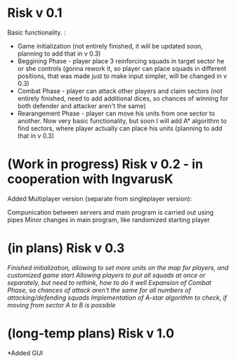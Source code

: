 # Risk v 0.1
Basic functionality. :
*    Game initialization (not entirely finished, it will be updated soon, planning to add that in v 0.3)
*    Beggining Phase - player place 3 reinforcing squads in target sector he or she controls (gonna rework it, so player can place squads in different positions, that was made just to make input simpler, will be changed in v 0.3)
*    Combat Phase - player can attack other players and claim sectors (not entirely finished, need to add additional dices, so chances of winning for both defender and attacker aren't the same)
*    Rearangement Phase - player can move his units from one sector to another. Now very basic functionality, but soon I will add A* algorithm to find sectors, where player actually can place his units (planning to add that in v 0.3)

# (Work in progress) Risk v 0.2 - in cooperation with IngvarusK
Added Multiplayer version (separate from singleplayer version):
                          

Compunication between servers and main program is carried out using pipes
Minor changes in main program, like randomized starting player

# (in plans) Risk v 0.3
*Finished initialization, allowing to set more units on the map for players, and customized game start*
*Allowing players to put all squads at once or separately, but need to rethink, how to do it well*
*Expansion of Combat Phase, so chances of attack aren't the same for all numbers of attacking/defending squads*
*Implementation of A-star algorithm to check, if moving from sector A to B is possible*

# (long-temp plans) Risk v 1.0
*Added GUI
